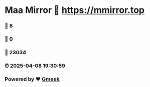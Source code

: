 # Maa Mirror :link: https://mmirror.top 
### :page_facing_up: [8](https://mmirror.top/tag.html) 
### :speech_balloon: 0 
### :hibiscus: 23034 
### :alarm_clock: 2025-04-08 19:30:59 
### Powered by :heart: [Gmeek](https://github.com/Meekdai/Gmeek)
